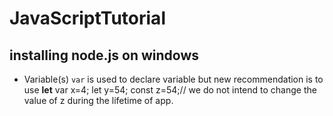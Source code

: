 # JavaScriptTutorial

## installing node.js on windows 


* Variable(s)
`var` is used to declare variable but new recommendation is to use __let__
var x=4;
let y=54;
const z=54;// we do not intend to change the value of z during the lifetime of app.

